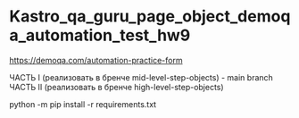 # Kastro_qa_guru_page_object_demoqa_automation_test_hw9
https://demoqa.com/automation-practice-form

ЧАСТЬ I (реализовать в бренче mid-level-step-objects) - main branch
ЧАСТЬ II (реализовать в бренче high-level-step-objects)

python -m pip install -r requirements.txt
